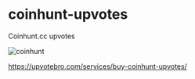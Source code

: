 # coinhunt-upvotes

Coinhunt.cc upvotes

![coinhunt](https://user-images.githubusercontent.com/112619158/187877908-c2b5e92c-0136-44da-8f5c-3d3b05bae5ae.jpg)

https://upvotebro.com/services/buy-coinhunt-upvotes/

